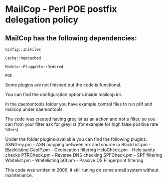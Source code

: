 # MailCop - Perl POE postfix delegation policy

## MailCop has the following dependencies:
    Config::IniFiles

    Cache::Memcached

    Module::Pluggable::Ordered

    POE

Some plugins are not finished but the code is functional.

You can find the configuration options inside mailcop.ini.

In the daemontools folder you have example control files to run p0f and mailcop under daemontools.

The code was created having greylist as an action and not a filter, so you can from your filter ask for greylist (for example for high false positive rate filters)

Under the folder plugins-available you can find the following plugins:
    ASNGrey.pm - ASN mapping between mx and source ip
    BlackList.pm - Blacklisting
    GeoIP.pm - Geolocation filtering
    HeloCheck.pm - Helo sanity checks
    PTRCheck.pm - Reverse DNS checking
    SPFCheck.pm - SPF filtering
    Whitelist.pm - Whitelisting
    p0f.pm - Passive OS Fingerprint filtering

This code was written in 2006, it still runing on some email system without maintenance.
